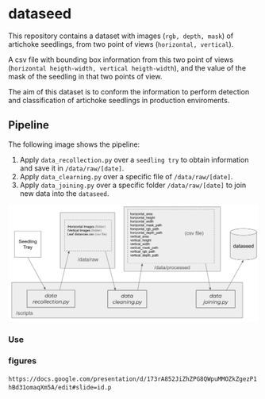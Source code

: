 # dataseed

This repository contains a dataset with images (`rgb, depth, mask`) of artichoke seedlings, from two point of views (`horizontal, vertical`). 

A csv file with bounding box information from this two point of views (`horizontal heigth-width, vertical heigth-width`), and the value of the mask of the seedling in that two points of view. 

The aim of this dataset is to conform the information to perform detection and classification of artichoke seedlings in production enviroments.


## Pipeline

The following image shows the pipeline:

1. Apply `data_recollection.py` over a `seedling try` to obtain information and save it in `/data/raw/[date]`.
2. Apply `data_clearning.py` over a specific file of `/data/raw/[date]`.
3. Apply `data_joining.py` over a specific folder `/data/raw/[date]` to join new data into the `dataseed`.

<img title="a title" alt="Alt text" src="gallery/pipeline_data_processing.png">


### Use



### figures
`https://docs.google.com/presentation/d/173rA852JiZhZPG8QWpuMMOZkZgezP1hBd31omaqXm5A/edit#slide=id.p`



